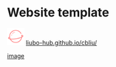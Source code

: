# Website template
<img src="/assets/img/portfolio/website.svg" alt="icon" width="40" height="40"> [liubo-hub.github.io/cbliu/](https://liubo-hub.github.io/cbliu/)

[image](https://github.com/user-attachments/assets/6932180b-020f-428a-b270-a5fb869d4bae)

